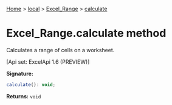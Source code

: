 [Home](./index) &gt; [local](local.md) &gt; [Excel\_Range](local.excel_range.md) &gt; [calculate](local.excel_range.calculate.md)

# Excel\_Range.calculate method

Calculates a range of cells on a worksheet. 

 \[Api set: ExcelApi 1.6 (PREVIEW)\]

**Signature:**
```javascript
calculate(): void;
```
**Returns:** `void`

